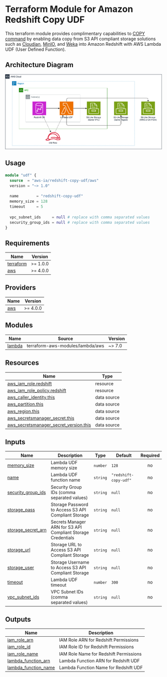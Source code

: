 <!-- BEGIN_TF_DOCS -->
# Terraform Module for Amazon Redshift Copy UDF

This terraform module provides complimentary capabilities to
[COPY command](https://docs.aws.amazon.com/redshift/latest/dg/r_COPY.html)
by enabling data copy from S3 API compliant storage solutions such as
[Cloudian](https://github.com/cloudian/cloudian-s3-operator),
[MinIO](https://github.com/minio/minio), and
[Weka](https://github.com/weka/csi-wekafs) into Amazon Redshift with
AWS Lambda UDF (User Defined Function).

## Architecture Diagram

![Architecture Diagram](./docs/diagram.png "Architecture Diagram")

## Usage

```terraform
module "udf" {
  source  = "aws-ia/redshift-copy-udf/aws"
  version = "~> 1.0"

  name        = "redshift-copy-udf"
  memory_size = 128
  timeout     = 5

  vpc_subnet_ids     = null # replace with comma separated values
  security_group_ids = null # replace with comma separated values
}
```

## Requirements

| Name | Version |
|------|---------|
| <a name="requirement_terraform"></a> [terraform](#requirement\_terraform) | >= 1.0.0 |
| <a name="requirement_aws"></a> [aws](#requirement\_aws) | >= 4.0.0 |

## Providers

| Name | Version |
|------|---------|
| <a name="provider_aws"></a> [aws](#provider\_aws) | >= 4.0.0 |

## Modules

| Name | Source | Version |
|------|--------|---------|
| <a name="module_lambda"></a> [lambda](#module\_lambda) | terraform-aws-modules/lambda/aws | ~> 7.0 |

## Resources

| Name | Type |
|------|------|
| [aws_iam_role.redshift](https://registry.terraform.io/providers/hashicorp/aws/latest/docs/resources/iam_role) | resource |
| [aws_iam_role_policy.redshift](https://registry.terraform.io/providers/hashicorp/aws/latest/docs/resources/iam_role_policy) | resource |
| [aws_caller_identity.this](https://registry.terraform.io/providers/hashicorp/aws/latest/docs/data-sources/caller_identity) | data source |
| [aws_partition.this](https://registry.terraform.io/providers/hashicorp/aws/latest/docs/data-sources/partition) | data source |
| [aws_region.this](https://registry.terraform.io/providers/hashicorp/aws/latest/docs/data-sources/region) | data source |
| [aws_secretsmanager_secret.this](https://registry.terraform.io/providers/hashicorp/aws/latest/docs/data-sources/secretsmanager_secret) | data source |
| [aws_secretsmanager_secret_version.this](https://registry.terraform.io/providers/hashicorp/aws/latest/docs/data-sources/secretsmanager_secret_version) | data source |

## Inputs

| Name | Description | Type | Default | Required |
|------|-------------|------|---------|:--------:|
| <a name="input_memory_size"></a> [memory\_size](#input\_memory\_size) | Lambda UDF memory size | `number` | `128` | no |
| <a name="input_name"></a> [name](#input\_name) | Lambda UDF function name | `string` | `"redshift-copy-udf"` | no |
| <a name="input_security_group_ids"></a> [security\_group\_ids](#input\_security\_group\_ids) | Security Group IDs (comma separated values) | `string` | `null` | no |
| <a name="input_storage_pass"></a> [storage\_pass](#input\_storage\_pass) | Storage Password to Access S3 API Compliant Storage | `string` | `null` | no |
| <a name="input_storage_secret_arn"></a> [storage\_secret\_arn](#input\_storage\_secret\_arn) | Secrets Manager ARN for S3 API Compliant Storage Credentials | `string` | `null` | no |
| <a name="input_storage_url"></a> [storage\_url](#input\_storage\_url) | Storage URL to Access S3 API Compliant Storage | `string` | `null` | no |
| <a name="input_storage_user"></a> [storage\_user](#input\_storage\_user) | Storage Username to Access S3 API Compliant Storage | `string` | `null` | no |
| <a name="input_timeout"></a> [timeout](#input\_timeout) | Lambda UDF timeout | `number` | `300` | no |
| <a name="input_vpc_subnet_ids"></a> [vpc\_subnet\_ids](#input\_vpc\_subnet\_ids) | VPC Subnet IDs (comma separated values) | `string` | `null` | no |

## Outputs

| Name | Description |
|------|-------------|
| <a name="output_iam_role_arn"></a> [iam\_role\_arn](#output\_iam\_role\_arn) | IAM Role ARN for Redshift Permissions |
| <a name="output_iam_role_id"></a> [iam\_role\_id](#output\_iam\_role\_id) | IAM Role ID for Redshift Permissions |
| <a name="output_iam_role_name"></a> [iam\_role\_name](#output\_iam\_role\_name) | IAM Role Name for Redshift Permissions |
| <a name="output_lambda_function_arn"></a> [lambda\_function\_arn](#output\_lambda\_function\_arn) | Lambda Function ARN for Redshift UDF |
| <a name="output_lambda_function_name"></a> [lambda\_function\_name](#output\_lambda\_function\_name) | Lambda Function Name for Redshift UDF |
<!-- END_TF_DOCS -->